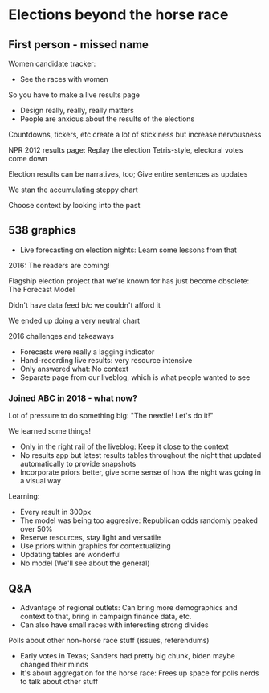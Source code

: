 # Elections beyond the horse race

## First person - missed name
Women candidate tracker:
- See the races with women

So you have to make a live results page
- Design really, really, really matters
- People are anxious about the results of the elections

Countdowns, tickers, etc create a lot of stickiness but increase nervousness

NPR 2012 results page: Replay the election Tetris-style, electoral votes come down

Election results can be narratives, too; Give entire sentences as updates

We stan the accumulating steppy chart

Choose context by looking into the past

## 538 graphics

- Live forecasting on election nights: Learn some lessons from that

2016: The readers are coming!

Flagship election project that we're known for has just become obsolete: The Forecast Model

Didn't have data feed b/c we couldn't afford it 

We ended up doing a very neutral chart

2016 challenges and takeaways
- Forecasts were really a lagging indicator
- Hand-recording live results: very resource intensive
- Only answered what: No context
- Separate page from our liveblog, which is what people wanted to see

### Joined ABC in 2018 - what now?
Lot of pressure to do something big: "The needle! Let's do it!"

We learned some things!
- Only in the right rail of the liveblog: Keep it close to the context
- No results app but latest results tables throughout the night that updated automatically to provide snapshots
- Incorporate priors better, give some sense of how the night was going in a visual way

Learning:
- Every result in 300px
- The model was being too aggresive: Republican odds randomly peaked over 50%
- Reserve resources, stay light and versatile
- Use priors within graphics for contextualizing
- Updating tables are wonderful
- No model (We'll see about the general)

## Q&A
- Advantage of regional outlets: Can bring more demographics and context to that, bring in campaign finance data, etc.
- Can also have small races with interesting strong divides

Polls about other non-horse race stuff (issues, referendums)
- Early votes in Texas; Sanders had pretty big chunk, biden maybe changed their minds
- It's about aggregation for the horse race: Frees up space for polls nerds to talk about other stuff





